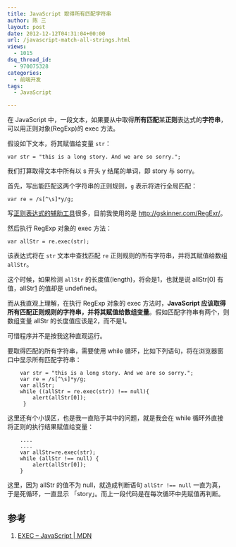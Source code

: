 ```yaml
---
title: JavaScript 取得所有匹配字符串
author: 陈 三
layout: post
date: 2012-12-12T04:31:04+00:00
url: /javascript-match-all-strings.html
views:
  - 1015
dsq_thread_id:
  - 970075328
categories:
  - 前端开发
tags:
  - JavaScript

---
```

在 JavaScript 中，一段文本，如果要从中取得**所有匹配**某**正则**表达式的**字符串**，可以用正则对象(RegExp)的 exec 方法。

假设如下文本，将其赋值给变量 `str`：

    var str = "this is a long story. And we are so sorry.";
    

我们打算取得文本中所有以 s 开头 y 结尾的单词，即 story 与 sorry。

首先，写出能匹配这两个字符串的正则规则，`g` 表示将进行全局匹配：

    var re = /s[^\s]*y/g;
    

写[正则表达式的辅助工具][1]很多，目前我使用的是 <http://gskinner.com/RegExr/>。

然后执行 RegExp 对象的 exec 方法：

    var allStr = re.exec(str);
    

该表达式将在 `str` 文本中查找匹配 `re` 正则规则的所有字符串，并将其赋值给数组 `allStr`。

这个时候，如果检测 `allStr` 的长度值(length)，将会是1，也就是说 allStr[0] 有值，allStr[1] 的值却是 undefined。

而从我直观上理解，在执行 RegExp 对象的 exec 方法时，**JavaScript 应该取得所有匹配正则规则的字符串，并将其赋值给数组变量**。假如匹配字符串有两个，则数组变量 allStr 的长度值应该是2，而不是1。

可惜程序并不是按我这种直观运行。

要取得匹配的所有字符串，需要使用 while 循环，比如下列语句，将在浏览器窗口中显示所有匹配字符串：

        var str = "this is a long story. And we are so sorry.";
        var re = /s[^\s]*y/g;
        var allStr;
        while ((allStr = re.exec(str)) !== null){
            alert(allStr[0]);
         }
    

这里还有个小误区，也是我一直陷于其中的问题，就是我会在 while 循环外直接将正则的执行结果赋值给变量：

        ....
        ....
        var allStr=re.exec(str);
        while (allStr !== null) {
            alert(allStr[0]);
        }
    

这里，因为 allStr 的值不为 null，就造成判断语句 `allStr !== null` 一直为真，于是死循环，一直显示 「story」。而上一段代码是在每次循环中先赋值再判断。

## 参考

  1. [EXEC &#8211; JavaScript | MDN][2]

 [1]: http://www.dmoz.org/Computers/Programming/Languages/Regular_Expressions/Tools/
 [2]: https://developer.mozilla.org/en-US/docs/JavaScript/Reference/Global_Objects/RegExp/exec